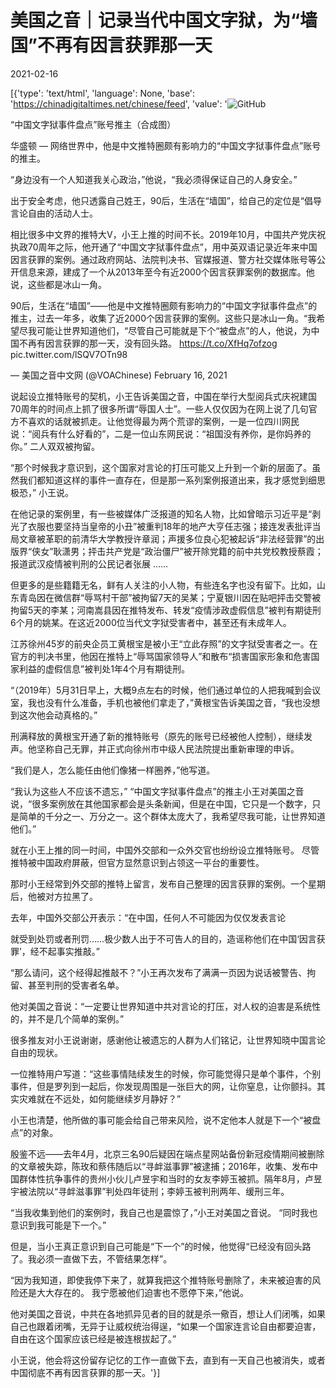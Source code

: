 # 美国之音｜记录当代中国文字狱，为“墙国”不再有因言获罪那一天

2021-02-16

[{'type': 'text/html', 'language': None, 'base': 'https://chinadigitaltimes.net/chinese/feed', 'value': '![GitHub](https://chinadigitaltimes.net/chinese/files/2021/02/image-1613461645319.jpg)

“中国文字狱事件盘点”账号推主（合成图）  

华盛顿 — 网络世界中，他是中文推特圈颇有影响力的“中国文字狱事件盘点”账号的推主。

“身边没有一个人知道我关心政治，”他说，“我必须得保证自己的人身安全。”

出于安全考虑，他只透露自己姓王，90后，生活在“墙国”，给自己的定位是“倡导言论自由的活动人士。

相比很多中文界的推特大V，小王上推的时间不长。2019年10月，中国共产党庆祝执政70周年之际，他开通了“中国文字狱事件盘点”，用中英双语记录近年来中国因言获罪的案例。通过政府网站、法院判决书、官媒报道、警方社交媒体账号等公开信息来源，建成了一个从2013年至今有近2000个因言获罪案例的数据库。他说，这些都是冰山一角。



90后，生活在“墙国”——他是中文推特圈颇有影响力的“中国文字狱事件盘点”的推主，过去一年多，收集了近2000个因言获罪的案例。这些只是冰山一角。“我希望尽我可能让世界知道他们，“尽管自己可能就是下个“被盘点”的人，他说，为中国不再有因言获罪的那一天，没有回头路。 https://t.co/XfHq7ofzog pic.twitter.com/lSQV7OTn98

&mdash; 美国之音中文网 (@VOAChinese) February 16, 2021



说起设立推特账号的契机，小王告诉美国之音，中国在举行大型阅兵式庆祝建国70周年的时间点上抓了很多所谓“辱国人士”。一些人仅仅因为在网上说了几句官方不喜欢的话就被抓走。让他觉得最为两个荒谬的案例，一是一位四川网民说：“阅兵有什么好看的”，二是一位山东网民说：“祖国没有养你，是你妈养的你。” 二人双双被拘留。

“那个时候我才意识到，这个国家对言论的打压可能又上升到一个新的层面了。虽然我们都知道这样的事件一直存在，但是那一系列案例报道出来，我才感觉到细思极恐，” 小王说。

在他记录的案例里，有一些被媒体广泛报道的知名人物，比如曾暗示习近平是“剥光了衣服也要坚持当皇帝的小丑”被重判18年的地产大亨任志强；接连发表批评当局文章被革职的前清华大学教授许章润；声援多位良心犯被起诉“非法经营罪”的出版界“侠女”耿潇男；抨击共产党是“政治僵尸”被开除党籍的前中共党校教授蔡霞；报道武汉疫情被判刑的公民记者张展 ……

但更多的是些籍籍无名，鲜有人关注的小人物，有些连名字也没有留下。比如，山东青岛因在微信群“辱骂村干部”被拘留7天的吴某；宁夏银川因在贴吧抨击交警被拘留5天的李某；河南嵩县因在推特发布、转发“疫情涉政虚假信息”被判有期徒刑6个月的姚某。在这近2000位当代文字狱受害者中，甚至还有未成年人。

江苏徐州45岁的前央企员工黄根宝是被小王“立此存照”的文字狱受害者之一。在官方的判决书里，他因在推特上“辱骂国家领导人”和散布“损害国家形象和危害国家利益的虚假信息”被判处1年4个月有期徒刑。

“（2019年）5月31日早上，大概9点左右的时候，他们通过单位的人把我喊到会议室，我也没有什么准备，手机也被他们拿走了，”黄根宝告诉美国之音，“我也没想到这次他会动真格的。”

刑满释放的黄根宝开通了新的推特账号（原先的账号已经被他人控制），继续发声。他坚称自己无罪，并正式向徐州市中级人民法院提出重新审理的申诉。

“我们是人，怎么能任由他们像猪一样圈养，”他写道。

“我认为这些人不应该不遗忘，” “中国文字狱事件盘点”的推主小王对美国之音说，“很多案例放在其他国家都会是头条新闻，但是在中国，它只是一个数字，只是简单的千分之一、万分之一。这个群体太庞大了，我希望尽我可能，让世界知道他们。”

就在小王上推的同一时间，中国外交部和一众外交官也纷纷设立推特账号。 尽管推特被中国政府屏蔽，但官方显然意识到占领这一平台的重要性。

那时小王经常到外交部的推特上留言，发布自己整理的因言获罪的案例。一个星期后，他被对方拉黑了。

去年，中国外交部公开表示：“在中国，任何人不可能因为仅仅发表言论

就受到处罚或者刑罚……极少数人出于不可告人的目的，造谣称他们在中国‘因言获罪’，经不起事实推敲。”

“那么请问，这个经得起推敲不？”小王再次发布了满满一页因为说话被警告、拘留、甚至判刑的受害者名单。

他对美国之音说：“一定要让世界知道中共对言论的打压，对人权的迫害是系统性的，并不是几个简单的案例。”

很多推友对小王说谢谢，感谢他让被遗忘的人群为人们铭记，让世界知晓中国言论自由的现状。

一位推特用户写道：“这些事情陆续发生的时候，你可能觉得只是单个事件，个别事件，但是罗列到一起后，你发现周围是一张巨大的网，让你窒息，让你颤抖。其实灾难就在不远处，如何能继续岁月静好？”

小王也清楚，他所做的事可能会给自己带来风险，说不定他本人就是下一个“被盘点”的对象。

殷鉴不远——去年4月，北京三名90后疑因在端点星网站备份新冠疫情期间被删除的文章被失踪，陈玫和蔡伟随后以“寻衅滋事罪”被逮捕；2016年，收集、发布中国群体性抗争事件的贵州小伙儿卢昱宇和当时的女友李婷玉被抓。隔年8月，卢昱宇被法院以“寻衅滋事罪”判处四年徒刑；李婷玉被判刑两年、缓刑三年。

“当我收集到他们的案例时，我自己也是震惊了，”小王对美国之音说。 “同时我也意识到我可能是下一个。”

但是，当小王真正意识到自己可能是“下一个”的时候，他觉得“已经没有回头路了。我必须一直做下去，不管结果怎样”。

“因为我知道，即使我停下来了，就算我把这个推特账号删除了，未来被迫害的风险还是大大存在的。 我宁愿被他们迫害也不愿停下来，”他说。

他对美国之音说，中共在各地抓异见者的目的就是杀一儆百，想让人们闭嘴，如果自己也跟着闭嘴，无异于让威权统治得逞，“如果一个国家连言论自由都要迫害，自由在这个国家应该已经是被连根拔起了。”

小王说，他会将这份留存记忆的工作一直做下去，直到有一天自己也被消失，或者中国彻底不再有因言获罪的那一天。'}]